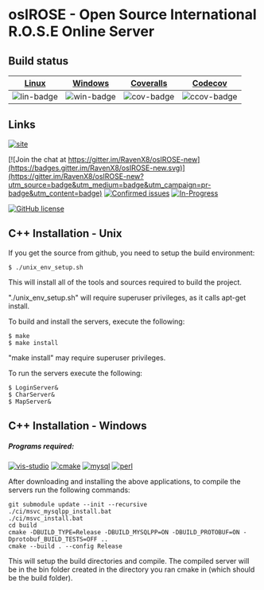 osIROSE - Open Source International R.O.S.E Online Server
===================================================

## Build status
| [Linux][lin-link] | [Windows][win-link] | [Coveralls][cov-link] | [Codecov][ccov-link]  |
| :---------------: | :-----------------: | :-------------------: | :-------------------: |
| ![lin-badge]      | ![win-badge]        | ![cov-badge]          | ![ccov-badge]         |

[lin-badge]: https://travis-ci.org/RavenX8/osIROSE-new.svg?branch=trunk "Travis build status"
[lin-link]:  https://travis-ci.org/RavenX8/osIROSE-new "Travis build status"
[win-badge]: https://ci.appveyor.com/api/projects/status/20x0eufp7djvunf3/branch/trunk?svg=true "AppVeyor build status"
[win-link]:  https://ci.appveyor.com/project/RavenX8/osirose-new/branch/trunk "AppVeyor build status"
[cov-badge]: https://coveralls.io/repos/RavenX8/osIROSE-new/badge.svg?branch=trunk&service=github
[cov-link]:  https://coveralls.io/github/RavenX8/osIROSE-new?branch=trunk
[ccov-badge]: https://codecov.io/gh/RavenX8/osIROSE-new/branch/trunk/graph/badge.svg
[ccov-link]: https://codecov.io/gh/RavenX8/osIROSE-new/branch/trunk
[site]: https://img.shields.io/badge/Official%20website-http%3A%2F%2Fforum.dev--osrose.com-green.svg "Official Site"

## Links
[![site]](http://forum.dev-osrose.com/index.php)

[![Join the chat at https://gitter.im/RavenX8/osIROSE-new](https://badges.gitter.im/RavenX8/osIROSE-new.svg)](https://gitter.im/RavenX8/osIROSE-new?utm_source=badge&utm_medium=badge&utm_campaign=pr-badge&utm_content=badge)
[![Confirmed issues](https://badge.waffle.io/RavenX8/osIROSE-new.svg?label=status:confirmed&title=Confirmed%20Issues)](http://waffle.io/RavenX8/osIROSE-new) [![In-Progress](https://badge.waffle.io/RavenX8/osIROSE-new.svg?label=status:in-progress&title=In%20Progress)](http://waffle.io/RavenX8/osIROSE-new)

[![GitHub license](https://img.shields.io/badge/license-Apache%202-blue.svg)](https://raw.githubusercontent.com/RavenX8/osIROSE-new/master/LICENSE.txt)

C++ Installation - Unix
-----------------------

If you get the source from github, you need to setup the build environment:

    $ ./unix_env_setup.sh

This will install all of the tools and sources required to build the project.

"./unix_env_setup.sh" will require superuser privileges, as it calls apt-get install.

To build and install the servers, execute the following:

    $ make
    $ make install

"make install" may require superuser privileges.

To run the servers execute the following:

    $ LoginServer&
    $ CharServer&
    $ MapServer&

C++ Installation - Windows
-----------------------

##### Programs required:
[vis-studio]: https://img.shields.io/badge/Visual%20Studio-Download-blue.svg "Download Visual Stuido"
[vis-studio-link]: https://www.visualstudio.com/en-us/downloads/download-visual-studio-vs.aspx "Download Visual Stuido"
[cmake]: https://img.shields.io/badge/CMake-Download-blue.svg "Download CMake"
[cmake-link]: https://cmake.org/download/ "Download CMake"
[mysql]: https://img.shields.io/badge/MySQL%20Connector%20C%20v6.1.6%2032--bit-Download-blue.svg "Download MySQL Connector:C 32-bit"
[mysql-link]: http://dev.mysql.com/downloads/connector/c/ "Download MySQL Connector:C 32-bit"
[perl]: https://img.shields.io/badge/Perl-Download-blue.svg "Download Perl"
[perl-link]: https://www.perl.org/get.html "Download Perl"

[![vis-studio]][vis-studio-link]
[![cmake]][cmake-link]
[![mysql]][mysql-link]
[![perl]][perl-link]

After downloading and installing the above applications, to compile the servers run the following commands:

    git submodule update --init --recursive
    ./ci/msvc_mysqlpp_install.bat
    ./ci/msvc_install.bat
    cd build
    cmake -DBUILD_TYPE=Release -DBUILD_MYSQLPP=ON -DBUILD_PROTOBUF=ON -Dprotobuf_BUILD_TESTS=OFF ..
    cmake --build . --config Release
    
This will setup the build directories and compile. The compiled server will be in the bin folder created in the directory you ran cmake in (which should be the build folder).
